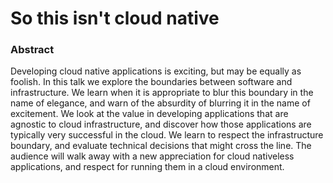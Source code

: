 # So this isn't cloud native

### Abstract

Developing cloud native applications is exciting, but may be equally as foolish.
In this talk we explore the boundaries between software and infrastructure.
We learn when it is appropriate to blur this boundary in the name of elegance, and warn of the absurdity of blurring it in the name of excitement.
We look at the value in developing applications that are agnostic to cloud infrastructure, and discover how those applications are typically very successful in the cloud.
We learn to respect the infrastructure boundary, and evaluate technical decisions that might cross the line.
The audience will walk away with a new appreciation for cloud nativeless applications, and respect for running them in a cloud environment.
